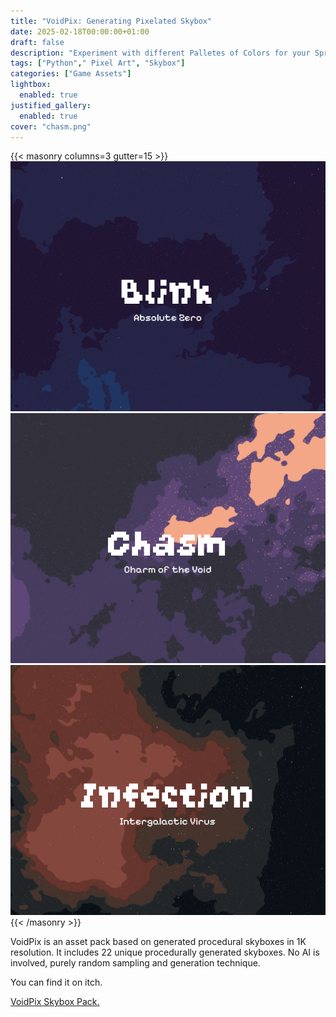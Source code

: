 ```yaml
---
title: "VoidPix: Generating Pixelated Skybox"
date: 2025-02-18T00:00:00+01:00
draft: false
description: "Experiment with different Palletes of Colors for your Sprite"
tags: ["Python"," Pixel Art", "Skybox"]
categories: ["Game Assets"]
lightbox:
  enabled: true
justified_gallery:
  enabled: true
cover: "chasm.png"
---
```


{{< masonry columns=3 gutter=15 >}}
![](blink.png "VoidPix Blink")
![](chasm.png "VoidPix Chasm")
![](infection.png "VoidPix Infection")
{{< /masonry >}}


VoidPix is an asset pack based on generated procedural skyboxes in 1K resolution. It includes 22 unique procedurally generated skyboxes. No AI is involved, purely random sampling and generation technique.

You can find it on itch. 

[VoidPix Skybox Pack.](https://abhishta.itch.io/voidpix-skybox-pack)

